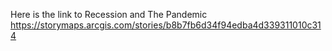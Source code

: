 Here is the link to Recession and The Pandemic
https://storymaps.arcgis.com/stories/b8b7fb6d34f94edba4d339311010c314
